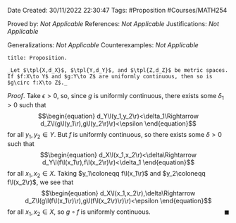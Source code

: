 <div class="topSpace"></div>

Date Created: 30/11/2022 22:30:47
Tags: #Proposition #Courses/MATH254

Proved by: _Not Applicable_
References: _Not Applicable_
Justifications: _Not Applicable_

Generalizations: _Not Applicable_
Counterexamples: _Not Applicable_

``` ad-Proposition
title: Proposition.

_Let $\tpl{X,d_X}$, $\tpl{Y,d_Y}$, and $\tpl{Z,d_Z}$ be metric spaces. If $f:X\to Y$ and $g:Y\to Z$ are uniformly continuous, then so is $g\circ f:X\to Z$._

```

_Proof_. Take $\epsilon>0$, so, since $g$ is uniformly continuous, there exists some $\delta_1>0$ such that
$$\begin{equation}
    d_Y\l(y_1,y_2\r)<\delta_1\Rightarrow d_Z\l(g\l(y_1\r),g\l(y_2\r)\r)<\epsilon
\end{equation}$$
for all $y_1,y_2\in Y$. But $f$ is uniformly continuous, so there exists some $\delta>0$ such that
$$\begin{equation}
    d_X\l(x_1,x_2\r)<\delta\Rightarrow d_Y\l(f\l(x_1\r),f\l(x_2\r)\r)<\delta_1
\end{equation}$$
for all $x_1,x_2\in X$. Taking $y_1\coloneqq f\l(x_1\r)$ and $y_2\coloneqq f\l(x_2\r)$, we see that
$$\begin{equation}
    d_X\l(x_1,x_2\r),\delta\Rightarrow d_Z\l(g\l(f\l(x_1\r)\r),g\l(f\l(x_2\r)\r)\r)<\epsilon
\end{equation}$$
for all $x_1,x_2\in X$, so $g\circ f$ is uniformly continuous.<span style="float:right;">$\blacksquare$</span>
